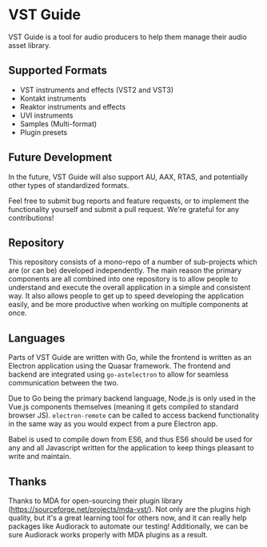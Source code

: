 # VST Guide

VST Guide is a tool for audio producers to help them manage their audio
asset library.

## Supported Formats

- VST instruments and effects (VST2 and VST3)
- Kontakt instruments
- Reaktor instruments and effects
- UVI instruments
- Samples (Multi-format)
- Plugin presets

## Future Development

In the future, VST Guide will also support AU, AAX, RTAS, and
potentially other types of standardized formats.

Feel free to submit bug reports and feature requests, or to implement
the functionality yourself and submit a pull request. We're grateful for
any contributions!

## Repository

This repository consists of a mono-repo of a number of sub-projects
which are (or can be) developed independently. The main reason the
primary components are all combined into one repository is to allow
people to understand and execute the overall application in a simple
and consistent way. It also allows people to get up to speed developing
the application easily, and be more productive when working on multiple
components at once.

## Languages

Parts of VST Guide are written with Go, while the frontend is written
as an Electron application using the Quasar framework. The frontend
and backend are integrated using `go-astelectron` to allow for seamless
communication between the two.

Due to Go being the primary backend language, Node.js is only used in
the Vue.js components themselves (meaning it gets compiled to standard
browser JS). `electron-remote` can be called to access backend
functionality in the same way as you would expect from a pure Electron
app.

Babel is used to compile down from ES6, and thus ES6 should be used for
any and all Javascript written for the application to keep things
pleasant to write and maintain.

## Thanks

Thanks to MDA for open-sourcing their plugin library
(https://sourceforge.net/projects/mda-vst/). Not only are the plugins
high quality, but it's a great learning tool for others now, and it can
really help packages like Audiorack to automate our testing!
Additionally, we can be sure Audiorack works properly with MDA plugins
as a result.
